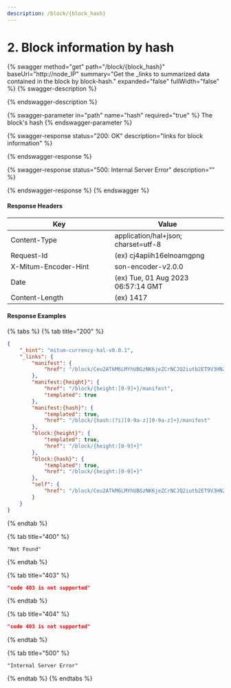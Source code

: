 ```yaml
---
description: /block/{block_hash}
---
```


# 2. Block information by hash

{% swagger method="get" path="/block/{block_hash}" baseUrl="http://node_IP" summary="Get the _links to summarized data contained in the block by block-hash." expanded="false" fullWidth="false" %}
{% swagger-description %}

{% endswagger-description %}

{% swagger-parameter in="path" name="hash" required="true" %}
The block's hash
{% endswagger-parameter %}

{% swagger-response status="200: OK" description="links for block information" %}

{% endswagger-response %}

{% swagger-response status="500: Internal Server Error" description="" %}

{% endswagger-response %}
{% endswagger %}



#### Response Headers

<table><thead><tr><th width="226">Key</th><th>Value</th></tr></thead><tbody><tr><td>Content-Type</td><td>application/hal+json; charset=utf-8</td></tr><tr><td>Request-Id</td><td>(ex) cj4apiih16elnoamgpng</td></tr><tr><td>X-Mitum-Encoder-Hint</td><td>son-encoder-v2.0.0</td></tr><tr><td>Date</td><td>(ex) Tue, 01 Aug 2023 06:57:14 GMT</td></tr><tr><td>Content-Length</td><td>(ex) 1417</td></tr></tbody></table>



#### Response Examples

{% tabs %}
{% tab title="200" %}
```json
{
    "_hint": "mitum-currency-hal-v0.0.1",
    "_links": {
        "manifest": {
            "href": "/block/Ceu2ATkM6LMYhUBGzNK6jeZCrNCJQ2iutb2ET9V3HNZu/manifest"
        },
        "manifest:{height}": {
            "href": "/block/{height:[0-9]+}/manifest",
            "templated": true
        },
        "manifest:{hash}": {
            "templated": true,
            "href": "/block/{hash:(?i)[0-9a-z][0-9a-z]+}/manifest"
        },
        "block:{height}": {
            "templated": true,
            "href": "/block/{height:[0-9]+}"
        },
        "block:{hash}": {
            "templated": true,
            "href": "/block/{height:[0-9]+}"
        },
        "self": {
            "href": "/block/Ceu2ATkM6LMYhUBGzNK6jeZCrNCJQ2iutb2ET9V3HNZu"
        }
    }
}
```
{% endtab %}

{% tab title="400" %}
```
"Not Found"
```
{% endtab %}

{% tab title="403" %}
```json
"code 403 is not supported"
```
{% endtab %}

{% tab title="404" %}
```json
"code 403 is not supported"
```
{% endtab %}

{% tab title="500" %}
```
"Internal Server Error"
```
{% endtab %}
{% endtabs %}

